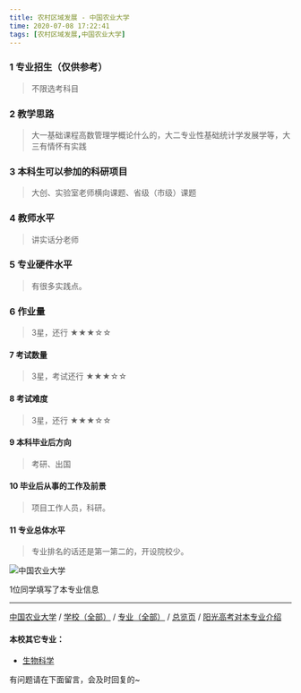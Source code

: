 ```yaml
---
title: 农村区域发展 - 中国农业大学
time: 2020-07-08 17:22:41
tags: [农村区域发展,中国农业大学]
---
```

### 1 专业招生（仅供参考）  
> 不限选考科目 


### 2 教学思路
> 大一基础课程高数管理学概论什么的，大二专业性基础统计学发展学等，大三有情怀有实践


### 3 本科生可以参加的科研项目
>  大创、实验室老师横向课题、省级（市级）课题


### 4 教师水平
> 讲实话分老师


### 5 专业硬件水平
> 有很多实践点。


### 6 作业量
>3星，还行
★★★☆☆


#### 7 考试数量
>3星，考试还行
★★★☆☆


#### 8 考试难度
> 3星，还行
★★★☆☆



#### 9 本科毕业后方向
> 考研、出国


#### 10 毕业后从事的工作及前景
> 项目工作人员，科研。


#### 11 专业总体水平
> 专业排名的话还是第一第二的，开设院校少。


![中国农业大学](http://upload-images.jianshu.io/upload_images/6206192-732fe4978cad02f4.jpeg?imageMogr2/auto-orient/strip%7CimageView2/2/w/1240)


1位同学填写了本专业信息
***
[中国农业大学](https://univgo.github.io/2020/07/08/bd4cb39ad646) / [学校（全部）](https://univgo.github.io/2020/07/08/3efa6bcca419) / [专业（全部）](https://univgo.github.io/2020/07/08/2d4c6d3552c2) / [总览页](https://univgo.github.io/2020/07/08/445daeb4fa00) / [阳光高考对本专业介绍](http://gaokao.chsi.com.cn/sch/zyk/view.do?schId=73394582&specId=73385436)
#### 本校其它专业：
- [生物科学 ](https://univgo.github.io/2020/07/08/e0a544629645)

有问题请在下面留言，会及时回复的~